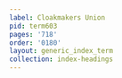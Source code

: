 ```yaml
---
label: Cloakmakers Union
pid: term603
pages: '718'
order: '0180'
layout: generic_index_term
collection: index-headings
---
```


